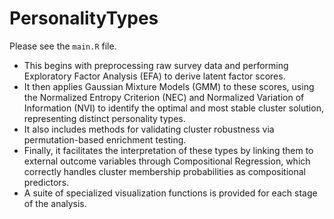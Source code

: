 # PersonalityTypes

Please see the `main.R` file.

- This begins with preprocessing raw survey data and performing Exploratory Factor Analysis (EFA) to derive latent factor scores. 
- It then applies Gaussian Mixture Models (GMM) to these scores, using the Normalized Entropy Criterion (NEC) and Normalized Variation of Information (NVI) to identify the optimal and most stable cluster solution, representing distinct 
personality types.
- It also includes methods for validating cluster robustness via permutation-based enrichment testing.
- Finally, it facilitates the interpretation of these types by linking them to external outcome variables through Compositional Regression, which correctly handles cluster membership probabilities as compositional predictors.
- A suite of specialized visualization functions is provided for each stage of the analysis.
